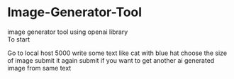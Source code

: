 # Image-Generator-Tool
image generator tool using openai library  
To start 

Go to local host 5000
write some text like cat with blue hat
choose the size of image
submit it
again submit if you want to get another ai generated image from same text

